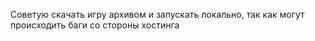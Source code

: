 Советую скачать игру архивом и запускать локально, так как могут происходить баги со стороны хостинга
